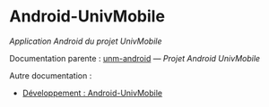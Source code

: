 Android-UnivMobile
==================

_Application Android du projet UnivMobile_

Documentation parente : [unm-android](../README.md "Documentation parente : unm-ios/README.md") — _Projet Android UnivMobile_

Autre documentation :

  * [Développement : Android-UnivMobile](Devel.md "Documentation : Android-UnivMobile/Devel.md")
